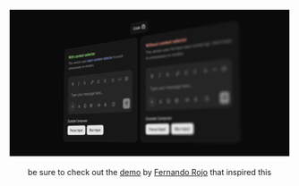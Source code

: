 <br />
<div align="center">
  <a href="https://composer-composition.vercel.app/" target="_blank">
    <img src="src/app/opengraph-image.jpg" width="500px">
  </a>
  <br />
  <br />
  be sure to check out the <a href="https://www.youtube.com/watch?v=4KvbVq3Eg5w" target="_blank">demo</a> by <a href="https://x.com/FernandoTheRojo" target="_blank">Fernando Rojo</a> that inspired this 
</div>
